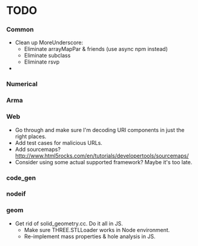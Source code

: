 # TODO

### Common

  * Clean up MoreUnderscore:
    - Eliminate arrayMapPar & friends (use async npm instead)
    - Eliminate subclass
    - Eliminate rsvp
 *

### Numerical

### Arma

### Web

 * Go through and make sure I'm decoding URI components in just the right places.
 * Add test cases for malicious URLs.
 * Add sourcemaps?   http://www.html5rocks.com/en/tutorials/developertools/sourcemaps/
 * Consider using some actual supported framework? Maybe it's too late.


### code_gen

### nodeif

### geom

 * Get rid of solid_geometry.cc. Do it all in JS.
   - Make sure THREE.STLLoader works in Node environment.
   - Re-implement mass properties & hole analysis in JS.
